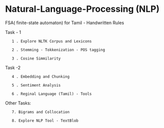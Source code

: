 # Natural-Language-Processing (NLP)

FSA( finite-state automaton) for Tamil - Handwritten Rules

Task - 1
    
       1 . Explore NLTK Corpus and Lexicons

       2 . Stemming - Tokkenization - POS tagging

       3 . Cosine Simmilarity

Task -2
   
       4 . Embedding and Chunking

       5 . Sentiment Analysis

       6 . Reginal Language (Tamil) - Tools

Other Tasks:

       7. Bigrams and Collocation

       8. Explore NLP Tool - TextBlob
